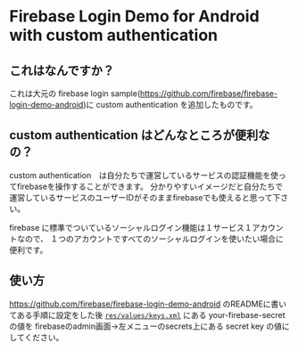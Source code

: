 # Firebase Login Demo for Android with custom authentication

## これはなんですか？

これは大元の firebase login sample(https://github.com/firebase/firebase-login-demo-android)に
custom authentication を追加したものです。

## custom authentication はどんなところが便利なの？

custom authentication　は自分たちで運営しているサービスの認証機能を使ってfirebaseを操作することができます。
分かりやすいイメージだと自分たちで運営しているサービスのユーザーIDがそのままfirebaseでも使えると思って下さい。

firebase に標準でついているソーシャルログイン機能は１サービス１アカウントなので、
１つのアカウントですべてのソーシャルログインを使いたい場合に便利です。

## 使い方

https://github.com/firebase/firebase-login-demo-android のREADMEに書いてある手順に設定をした後
[`res/values/keys.xml`](/app/src/main/res/values/keys.xml) にある your-firebase-secret の値を
firebaseのadmin画面->左メニューのsecrets上にある secret key の値にしてください。

